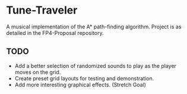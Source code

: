 # Tune-Traveler
A musical implementation of the A* path-finding algorithm.
Project is as detailed in the FP4-Proposal repository.

## TODO
* Add a better selection of randomized sounds to play as the player moves on the grid.
* Create preset grid layouts for testing and demonstration.
* Add more interesting graphical effects. (Stretch Goal)
